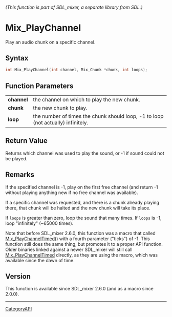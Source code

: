 ###### (This function is part of SDL_mixer, a separate library from SDL.)
# Mix_PlayChannel

Play an audio chunk on a specific channel.

## Syntax

```c
int Mix_PlayChannel(int channel, Mix_Chunk *chunk, int loops);

```

## Function Parameters

|                 |                                                                                  |
| --------------- | -------------------------------------------------------------------------------- |
| **channel**     | the channel on which to play the new chunk.                                      |
| **chunk**       | the new chunk to play.                                                           |
| **loop**        | the number of times the chunk should loop, -1 to loop (not actually) infinitely. |

## Return Value

Returns which channel was used to play the sound, or -1 if sound could not
be played.

## Remarks

If the specified channel is -1, play on the first free channel (and return
-1 without playing anything new if no free channel was available).

If a specific channel was requested, and there is a chunk already playing
there, that chunk will be halted and the new chunk will take its place.

If `loops` is greater than zero, loop the sound that many times. If `loops`
is -1, loop "infinitely" (~65000 times).

Note that before SDL_mixer 2.6.0, this function was a macro that called
[Mix_PlayChannelTimed](Mix_PlayChannelTimed)() with a fourth parameter
("ticks") of -1. This function still does the same thing, but promotes it
to a proper API function. Older binaries linked against a newer SDL_mixer
will still call [Mix_PlayChannelTimed](Mix_PlayChannelTimed) directly, as
they are using the macro, which was available since the dawn of time.

## Version

This function is available since SDL_mixer 2.6.0 (and as a macro since
2.0.0).

----
[CategoryAPI](CategoryAPI)


